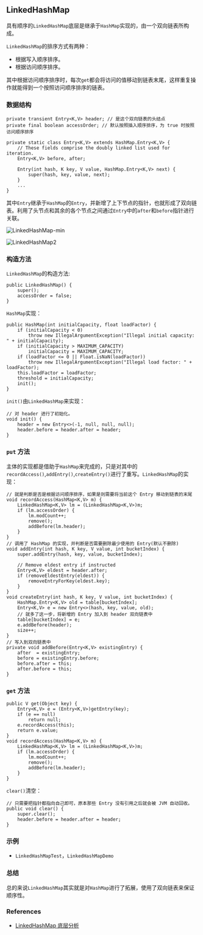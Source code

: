 ## LinkedHashMap

具有顺序的`LinkedHashMap`底层是继承于`HashMap`实现的，由一个双向链表所构成。

`LinkedHashMap`的排序方式有两种：
- 根据写入顺序排序。
- 根据访问顺序排序。

其中根据访问顺序排序时，每次`get`都会将访问的值移动到链表末尾，这样重复操作就能得到一个按照访问顺序排序的链表。

### 数据结构
```
private transient Entry<K,V> header; // 是这个双向链表的头结点
private final boolean accessOrder; // 默认按照插入顺序排序，为 true 时按照访问顺序排序
 
private static class Entry<K,V> extends HashMap.Entry<K,V> {
	// These fields comprise the doubly linked list used for iteration.
	Entry<K,V> before, after;

	Entry(int hash, K key, V value, HashMap.Entry<K,V> next) {
		super(hash, key, value, next);
	}
	...
}
```
其中`Entry`继承于`HashMap`的`Entry`，并新增了上下节点的指针，也就形成了双向链表。利用了头节点和其余的各个节点之间通过`Entry`中的`after`和`before`指针进行关联。

![LinkedHashMap-min](https://www.wailian.work/images/2018/10/19/LinkedHashMap-min.jpg)

![LinkedHashMap2](https://s1.wailian.download/2019/12/31/LinkedHashMap2-min.png)

### 构造方法
`LinkedHashMap`的构造方法:
```
public LinkedHashMap() {
	super();
	accessOrder = false;
}
```

`HashMap`实现：
```
public HashMap(int initialCapacity, float loadFactor) {
	if (initialCapacity < 0)
		throw new IllegalArgumentException("Illegal initial capacity: " + initialCapacity);
	if (initialCapacity > MAXIMUM_CAPACITY)
		initialCapacity = MAXIMUM_CAPACITY;
	if (loadFactor <= 0 || Float.isNaN(loadFactor))
		throw new IllegalArgumentException("Illegal load factor: " + loadFactor);
	this.loadFactor = loadFactor;
	threshold = initialCapacity;
	init();
}
```

`init()`由`LinkedHashMap`来实现：
```
// 对 header 进行了初始化。
void init() {
	header = new Entry<>(-1, null, null, null);
	header.before = header.after = header;
}
```

### `put` 方法
主体的实现都是借助于`HashMap`来完成的，只是对其中的`recordAccess()`,`addEntry()`,`createEntry()`进行了重写。`LinkedHashMap`的实现：
```
// 就是判断是否是根据访问顺序排序，如果是则需要将当前这个 Entry 移动到链表的末尾
void recordAccess(HashMap<K,V> m) {
	LinkedHashMap<K,V> lm = (LinkedHashMap<K,V>)m;
	if (lm.accessOrder) {
		lm.modCount++;
		remove();
		addBefore(lm.header);
	}
}
// 调用了 HashMap 的实现，并判断是否需要删除最少使用的 Entry(默认不删除)
void addEntry(int hash, K key, V value, int bucketIndex) {
	super.addEntry(hash, key, value, bucketIndex);

	// Remove eldest entry if instructed
	Entry<K,V> eldest = header.after;
	if (removeEldestEntry(eldest)) {
		removeEntryForKey(eldest.key);
	}
}
void createEntry(int hash, K key, V value, int bucketIndex) {
	HashMap.Entry<K,V> old = table[bucketIndex];
	Entry<K,V> e = new Entry<>(hash, key, value, old);
	// 就多了这一步，将新增的 Entry 加入到 header 双向链表中
	table[bucketIndex] = e;
	e.addBefore(header);
	size++;
}
// 写入到双向链表中
private void addBefore(Entry<K,V> existingEntry) {
	after  = existingEntry;
	before = existingEntry.before;
	before.after = this;
	after.before = this;
}
```

### `get` 方法
```
public V get(Object key) {
	Entry<K,V> e = (Entry<K,V>)getEntry(key);
	if (e == null)
		return null;
	e.recordAccess(this);
	return e.value;
}
void recordAccess(HashMap<K,V> m) {
	LinkedHashMap<K,V> lm = (LinkedHashMap<K,V>)m;
	if (lm.accessOrder) {
		lm.modCount++;
		remove();
		addBefore(lm.header);
	}
}
```
`clear()`清空：
```
// 只需要把指针都指向自己即可，原本那些 Entry 没有引用之后就会被 JVM 自动回收。
public void clear() {
	super.clear();
	header.before = header.after = header;
}
```

### 示例
- `LinkedHashMapTest`，`LinkedHashMapDemo`

### 总结
总的来说`LinkedHashMap`其实就是对`HashMap`进行了拓展，使用了双向链表来保证顺序性。

### References
- [LinkedHashMap 底层分析](https://crossoverjie.top/2018/02/06/LinkedHashMap/)